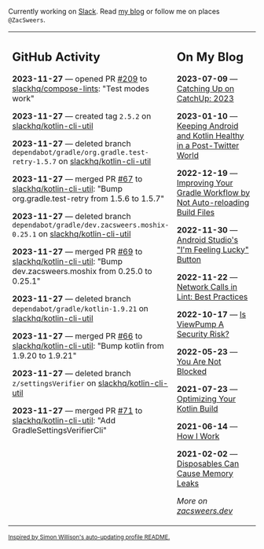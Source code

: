 Currently working on [Slack](https://slack.com/). Read [my blog](https://zacsweers.dev/) or follow me on places `@ZacSweers`.

<table><tr><td valign="top" width="60%">

## GitHub Activity
<!-- githubActivity starts -->
**2023-11-27** — opened PR [#209](https://github.com/slackhq/compose-lints/pull/209) to [slackhq/compose-lints](https://github.com/slackhq/compose-lints): "Test modes work"

**2023-11-27** — created tag `2.5.2` on [slackhq/kotlin-cli-util](https://github.com/slackhq/kotlin-cli-util)

**2023-11-27** — deleted branch `dependabot/gradle/org.gradle.test-retry-1.5.7` on [slackhq/kotlin-cli-util](https://github.com/slackhq/kotlin-cli-util)

**2023-11-27** — merged PR [#67](https://github.com/slackhq/kotlin-cli-util/pull/67) to [slackhq/kotlin-cli-util](https://github.com/slackhq/kotlin-cli-util): "Bump org.gradle.test-retry from 1.5.6 to 1.5.7"

**2023-11-27** — deleted branch `dependabot/gradle/dev.zacsweers.moshix-0.25.1` on [slackhq/kotlin-cli-util](https://github.com/slackhq/kotlin-cli-util)

**2023-11-27** — merged PR [#69](https://github.com/slackhq/kotlin-cli-util/pull/69) to [slackhq/kotlin-cli-util](https://github.com/slackhq/kotlin-cli-util): "Bump dev.zacsweers.moshix from 0.25.0 to 0.25.1"

**2023-11-27** — deleted branch `dependabot/gradle/kotlin-1.9.21` on [slackhq/kotlin-cli-util](https://github.com/slackhq/kotlin-cli-util)

**2023-11-27** — merged PR [#66](https://github.com/slackhq/kotlin-cli-util/pull/66) to [slackhq/kotlin-cli-util](https://github.com/slackhq/kotlin-cli-util): "Bump kotlin from 1.9.20 to 1.9.21"

**2023-11-27** — deleted branch `z/settingsVerifier` on [slackhq/kotlin-cli-util](https://github.com/slackhq/kotlin-cli-util)

**2023-11-27** — merged PR [#71](https://github.com/slackhq/kotlin-cli-util/pull/71) to [slackhq/kotlin-cli-util](https://github.com/slackhq/kotlin-cli-util): "Add GradleSettingsVerifierCli"
<!-- githubActivity ends -->
</td><td valign="top" width="40%">

## On My Blog
<!-- blog starts -->
**2023-07-09** — [Catching Up on CatchUp: 2023](https://www.zacsweers.dev/catching-up-on-catchup-2023/)

**2023-01-10** — [Keeping Android and Kotlin Healthy in a Post-Twitter World](https://www.zacsweers.dev/keeping-android-healthy/)

**2022-12-19** — [Improving Your Gradle Workflow by Not Auto-reloading Build Files](https://www.zacsweers.dev/improving-your-workflow-by-not-auto-reloading-build-files/)

**2022-11-30** — [Android Studio's "I'm Feeling Lucky" Button](https://www.zacsweers.dev/android-studios-im-feeling-lucky-button/)

**2022-11-22** — [Network Calls in Lint: Best Practices](https://www.zacsweers.dev/network-calls-in-lint-best-practices/)

**2022-10-17** — [Is ViewPump A Security Risk?](https://www.zacsweers.dev/is-viewpump-a-security-risk/)

**2022-05-23** — [You Are Not Blocked](https://www.zacsweers.dev/you-are-not-blocked/)

**2021-07-23** — [Optimizing Your Kotlin Build](https://www.zacsweers.dev/optimizing-your-kotlin-build/)

**2021-06-14** — [How I Work](https://www.zacsweers.dev/how-i-work/)

**2021-02-02** — [Disposables Can Cause Memory Leaks](https://www.zacsweers.dev/disposables-can-cause-memory-leaks/)
<!-- blog ends -->
_More on [zacsweers.dev](https://zacsweers.dev/)_
</td></tr></table>

<sub><a href="https://simonwillison.net/2020/Jul/10/self-updating-profile-readme/">Inspired by Simon Willison's auto-updating profile README.</a></sub>